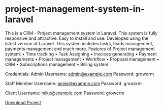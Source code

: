 # project-management-system-in-laravel
This is a CRM - Project management system in Laravel. This system is fully responsive and attractive. Easy to install and use. Developed using the latest version of Laravel. This system includes tasks, leads management, payments management and much more.
Features of Project management system:
•	Time tracking
•	Task Assigning
•	Invoices generating
•	Payment managements
•	Project management
•	Workflow
•	Proposal management
•	CRM
•	Subscriptions management
•	Billing system

Credentials:
Admin
Username: admin@example.com
Password: growcrm

Staff Member
Username: annie@example.com
Password: growcrm

Client 
Username: mike@example.com
Password: growcrm


<a href="https://theskillstock.com/tutorial/project-management-system-in-laravel">Download Project </a>
